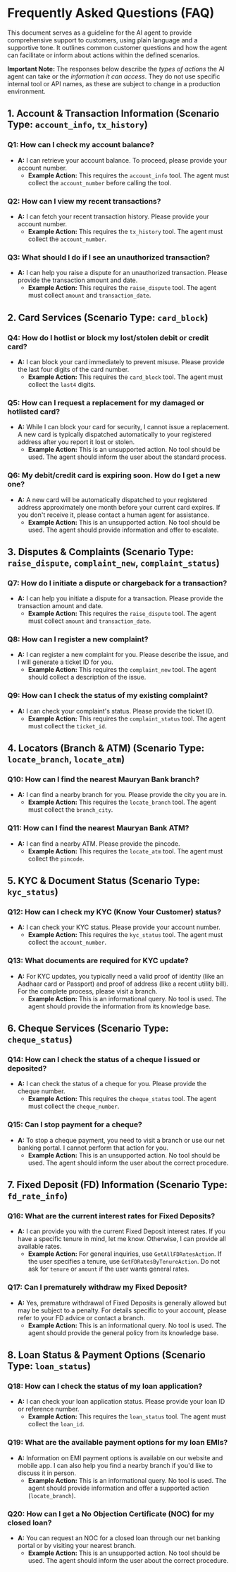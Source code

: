 # Frequently Asked Questions (FAQ)

This document serves as a guideline for the AI agent to provide comprehensive support to customers, using plain language and a supportive tone. It outlines common customer questions and how the agent can facilitate or inform about actions within the defined scenarios.

**Important Note:** The responses below describe the _types of actions_ the AI agent can take or the _information it can access_. They do not use specific internal tool or API names, as these are subject to change in a production environment.

## 1. Account & Transaction Information (Scenario Type: `account_info`, `tx_history`)

### Q1: How can I check my account balance?

- **A:** I can retrieve your account balance. To proceed, please provide your account number.
  - **Example Action:** This requires the `account_info` tool. The agent must collect the `account_number` before calling the tool.

### Q2: How can I view my recent transactions?

- **A:** I can fetch your recent transaction history. Please provide your account number.
  - **Example Action:** This requires the `tx_history` tool. The agent must collect the `account_number`.

### Q3: What should I do if I see an unauthorized transaction?

- **A:** I can help you raise a dispute for an unauthorized transaction. Please provide the transaction amount and date.
  - **Example Action:** This requires the `raise_dispute` tool. The agent must collect `amount` and `transaction_date`.

## 2. Card Services (Scenario Type: `card_block`)

### Q4: How do I hotlist or block my lost/stolen debit or credit card?

- **A:** I can block your card immediately to prevent misuse. Please provide the last four digits of the card number.
  - **Example Action:** This requires the `card_block` tool. The agent must collect the `last4` digits.

### Q5: How can I request a replacement for my damaged or hotlisted card?

- **A:** While I can block your card for security, I cannot issue a replacement. A new card is typically dispatched automatically to your registered address after you report it lost or stolen.
  - **Example Action:** This is an unsupported action. No tool should be used. The agent should inform the user about the standard process.

### Q6: My debit/credit card is expiring soon. How do I get a new one?

- **A:** A new card will be automatically dispatched to your registered address approximately one month before your current card expires. If you don't receive it, please contact a human agent for assistance.
  - **Example Action:** This is an unsupported action. No tool should be used. The agent should provide information and offer to escalate.

## 3. Disputes & Complaints (Scenario Type: `raise_dispute`, `complaint_new`, `complaint_status`)

### Q7: How do I initiate a dispute or chargeback for a transaction?

- **A:** I can help you initiate a dispute for a transaction. Please provide the transaction amount and date.
  - **Example Action:** This requires the `raise_dispute` tool. The agent must collect `amount` and `transaction_date`.

### Q8: How can I register a new complaint?

- **A:** I can register a new complaint for you. Please describe the issue, and I will generate a ticket ID for you.
  - **Example Action:** This requires the `complaint_new` tool. The agent should collect a description of the issue.

### Q9: How can I check the status of my existing complaint?

- **A:** I can check your complaint's status. Please provide the ticket ID.
  - **Example Action:** This requires the `complaint_status` tool. The agent must collect the `ticket_id`.

## 4. Locators (Branch & ATM) (Scenario Type: `locate_branch`, `locate_atm`)

### Q10: How can I find the nearest Mauryan Bank branch?

- **A:** I can find a nearby branch for you. Please provide the city you are in.
  - **Example Action:** This requires the `locate_branch` tool. The agent must collect the `branch_city`.

### Q11: How can I find the nearest Mauryan Bank ATM?

- **A:** I can find a nearby ATM. Please provide the pincode.
  - **Example Action:** This requires the `locate_atm` tool. The agent must collect the `pincode`.

## 5. KYC & Document Status (Scenario Type: `kyc_status`)

### Q12: How can I check my KYC (Know Your Customer) status?

- **A:** I can check your KYC status. Please provide your account number.
  - **Example Action:** This requires the `kyc_status` tool. The agent must collect the `account_number`.

### Q13: What documents are required for KYC update?

- **A:** For KYC updates, you typically need a valid proof of identity (like an Aadhaar card or Passport) and proof of address (like a recent utility bill). For the complete process, please visit a branch.
  - **Example Action:** This is an informational query. No tool is used. The agent should provide the information from its knowledge base.

## 6. Cheque Services (Scenario Type: `cheque_status`)

### Q14: How can I check the status of a cheque I issued or deposited?

- **A:** I can check the status of a cheque for you. Please provide the cheque number.
  - **Example Action:** This requires the `cheque_status` tool. The agent must collect the `cheque_number`.

### Q15: Can I stop payment for a cheque?

- **A:** To stop a cheque payment, you need to visit a branch or use our net banking portal. I cannot perform that action for you.
  - **Example Action:** This is an unsupported action. No tool should be used. The agent should inform the user about the correct procedure.

## 7. Fixed Deposit (FD) Information (Scenario Type: `fd_rate_info`)

### Q16: What are the current interest rates for Fixed Deposits?

- **A:** I can provide you with the current Fixed Deposit interest rates. If you have a specific tenure in mind, let me know. Otherwise, I can provide all available rates.
  - **Example Action:** For general inquiries, use `GetAllFDRatesAction`. If the user specifies a tenure, use `GetFDRatesByTenureAction`. Do not ask for `tenure` or `amount` if the user wants general rates.

### Q17: Can I prematurely withdraw my Fixed Deposit?

- **A:** Yes, premature withdrawal of Fixed Deposits is generally allowed but may be subject to a penalty. For details specific to your account, please refer to your FD advice or contact a branch.
  - **Example Action:** This is an informational query. No tool is used. The agent should provide the general policy from its knowledge base.

## 8. Loan Status & Payment Options (Scenario Type: `loan_status`)

### Q18: How can I check the status of my loan application?

- **A:** I can check your loan application status. Please provide your loan ID or reference number.
  - **Example Action:** This requires the `loan_status` tool. The agent must collect the `loan_id`.

### Q19: What are the available payment options for my loan EMIs?

- **A:** Information on EMI payment options is available on our website and mobile app. I can also help you find a nearby branch if you'd like to discuss it in person.
  - **Example Action:** This is an informational query. No tool is used. The agent should provide information and offer a supported action (`locate_branch`).

### Q20: How can I get a No Objection Certificate (NOC) for my closed loan?

- **A:** You can request an NOC for a closed loan through our net banking portal or by visiting your nearest branch.
  - **Example Action:** This is an unsupported action. No tool should be used. The agent should inform the user about the correct procedure.

